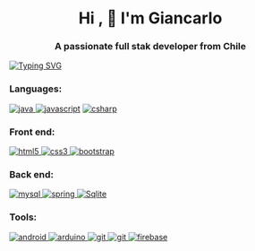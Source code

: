 
<h1 align="center">Hi , 👋 I'm Giancarlo</h1>
<h3 align="center">A passionate full stak developer from Chile</h3>

<a href="https://git.io/typing-svg"><img src="https://readme-typing-svg.demolab.com?font=Fira+Code&pause=1000&width=435&lines=I+have+developed+software+with;++the+following+technologies%3A" alt="Typing SVG" /></a>

<p align="left">
</p>

<h3 align="left">Languages:</h3>
<a href="https://www.java.com" target="_blank" rel="noreferrer"> <img src="https://img.shields.io/badge/java-%23ED8B00.svg?style=for-the-badge&logo=openjdk&logoColor=white" alt="java" style="max-width: 100%;"/> </a>
 <a href="https://developer.mozilla.org/en-US/docs/Web/JavaScript" target="_blank" rel="noreferrer"> <img src="https://camo.githubusercontent.com/b50d4b5449ac9bed0fc02238425fd56db93011d5019563595023ff0bb1a02162/68747470733a2f2f696d672e736869656c64732e696f2f62616467652f4a6176615363726970742d4637444631453f7374796c653d666f722d7468652d6261646765266c6f676f3d6a617661736372697074266c6f676f436f6c6f723d626c61636b" alt="javascript" style="max-width: 100%;"/></a> 
 <a href="https://www.w3schools.com/cs/" target="_blank" rel="noreferrer"> <img src="https://img.shields.io/badge/c%23-%23239120.svg?style=for-the-badge&logo=csharp&logoColor=white" alt="csharp" style="max-width: 100%;"/> </a>    

<h3 align="left">Front end:</h3>
 <a href="https://www.w3.org/html/" target="_blank" rel="noreferrer"> <img src="https://img.shields.io/badge/html5-%23E34F26.svg?style=for-the-badge&logo=html5&logoColor=white" alt="html5"  style="max-width: 100%;"/> </a> 
  <a href="https://www.w3schools.com/css/" target="_blank" rel="noreferrer"> <img src="https://img.shields.io/badge/css3-%231572B6.svg?style=for-the-badge&logo=css3&logoColor=white" alt="css3" style="max-width: 100%;"/> </a>
   <a href="https://getbootstrap.com" target="_blank" rel="noreferrer"> <img src="https://img.shields.io/badge/bootstrap-%238511FA.svg?style=for-the-badge&logo=bootstrap&logoColor=white" alt="bootstrap"  style="max-width: 100%;"/></a>
 
<h3 align="left">Back end:</h3>
 <a href="https://www.mysql.com/" target="_blank" rel="noreferrer"> <img src="https://img.shields.io/badge/mysql-4479A1.svg?style=for-the-badge&logo=mysql&logoColor=white" alt="mysql"  style="max-width: 100%;"/> </a>
 <a href="https://spring.io/" target="_blank" rel="noreferrer"> <img src="https://img.shields.io/badge/spring-%236DB33F.svg?style=for-the-badge&logo=spring&logoColor=white" alt="spring"  style="max-width: 100%;"/> </a>
<a href="https://www.sqlite.org/" target="_blank" rel="noreferrer"><img src="https://img.shields.io/badge/sqlite-%2307405e.svg?style=for-the-badge&logo=sqlite&logoColor=white" alt="Sqlite"  style="max-width: 100%;"/></a> 

<h3 align="left">Tools:</h3>
<p align="left"> <a href="https://developer.android.com" target="_blank" rel="noreferrer"> <img src="https://img.shields.io/badge/Android-3DDC84?style=for-the-badge&logo=android&logoColor=white" alt="android"  style="max-width: 100%;"/> </a> 
 <a href="https://www.arduino.cc/" target="_blank" rel="noreferrer"> <img src="https://img.shields.io/badge/-Arduino-00979D?style=for-the-badge&logo=Arduino&logoColor=white" alt="arduino"  style="max-width: 100%;"/> </a>
  <a href="https://git-scm.com/" target="_blank" rel="noreferrer"> <img src="https://img.shields.io/badge/git-%23F05033.svg?style=for-the-badge&logo=git&logoColor=white" alt="git"  style="max-width: 100%;"/> </a>
   <a href="https://maven.apache.org/" target="_blank" rel="noreferrer"> <img src="https://img.shields.io/badge/apachemaven-C71A36.svg?style=for-the-badge&logo=apachemaven&logoColor=white" alt="git"  style="max-width: 100%;"/> </a>
<a href="https://firebase.google.com/" target="_blank" rel="noreferrer"> <img src="https://img.shields.io/badge/firebase-a08021?style=for-the-badge&logo=firebase&logoColor=ffcd34" alt="firebase" style="max-width: 100%;"/> </a></p>
